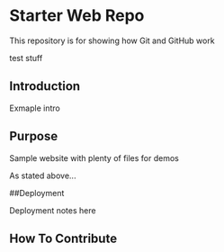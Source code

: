 # Starter Web Repo

This repository is for showing how Git and GitHub work

test stuff

## Introduction

Exmaple intro

## Purpose

Sample website with plenty of files for demos


As stated above...


##Deployment

Deployment notes here

## How To Contribute